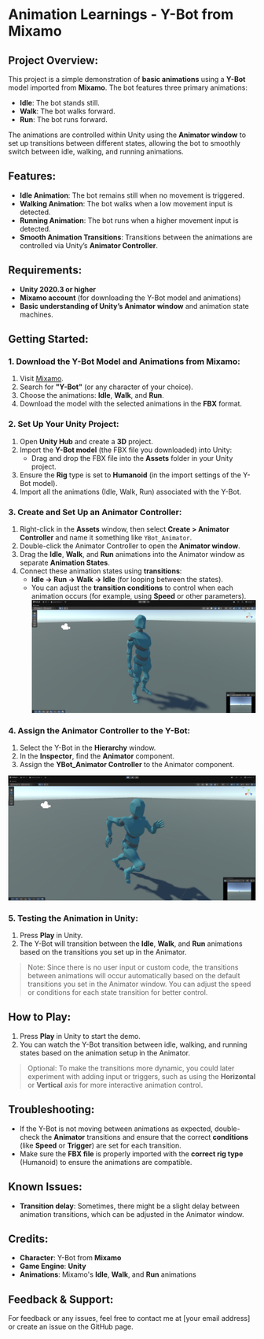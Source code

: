 # Animation Learnings - Y-Bot from Mixamo

## Project Overview:
This project is a simple demonstration of **basic animations** using a **Y-Bot** model imported from **Mixamo**. The bot features three primary animations:
- **Idle**: The bot stands still.
- **Walk**: The bot walks forward.
- **Run**: The bot runs forward.

The animations are controlled within Unity using the **Animator window** to set up transitions between different states, allowing the bot to smoothly switch between idle, walking, and running animations.

## Features:
- **Idle Animation**: The bot remains still when no movement is triggered.
- **Walking Animation**: The bot walks when a low movement input is detected.
- **Running Animation**: The bot runs when a higher movement input is detected.
- **Smooth Animation Transitions**: Transitions between the animations are controlled via Unity’s **Animator Controller**.

## Requirements:
- **Unity 2020.3 or higher**
- **Mixamo account** (for downloading the Y-Bot model and animations)
- **Basic understanding of Unity’s Animator window** and animation state machines.

## Getting Started:

### 1. Download the Y-Bot Model and Animations from Mixamo:
1. Visit [Mixamo](https://www.mixamo.com/).
2. Search for **"Y-Bot"** (or any character of your choice).
3. Choose the animations: **Idle**, **Walk**, and **Run**.
4. Download the model with the selected animations in the **FBX** format.

### 2. Set Up Your Unity Project:
1. Open **Unity Hub** and create a **3D** project.
2. Import the **Y-Bot model** (the FBX file you downloaded) into Unity:
   - Drag and drop the FBX file into the **Assets** folder in your Unity project.
3. Ensure the **Rig** type is set to **Humanoid** (in the import settings of the Y-Bot model).
4. Import all the animations (Idle, Walk, Run) associated with the Y-Bot.

### 3. Create and Set Up an Animator Controller:
1. Right-click in the **Assets** window, then select **Create > Animator Controller** and name it something like `YBot_Animator`.
2. Double-click the Animator Controller to open the **Animator window**.
3. Drag the **Idle**, **Walk**, and **Run** animations into the Animator window as separate **Animation States**.
4. Connect these animation states using **transitions**:
   - **Idle → Run → Walk → Idle** (for looping between the states).
   - You can adjust the **transition conditions** to control when each animation occurs (for example, using **Speed** or other parameters).
![Idle image](https://github.com/siddhartha-roche/Animation-Learnings/blob/main/Idle.png)
### 4. Assign the Animator Controller to the Y-Bot:
1. Select the Y-Bot in the **Hierarchy** window.
2. In the **Inspector**, find the **Animator** component.
3. Assign the **YBot_Animator Controller** to the Animator component.

![Running image](https://github.com/siddhartha-roche/Animation-Learnings/blob/main/Running.png)

### 5. Testing the Animation in Unity:
1. Press **Play** in Unity.
2. The Y-Bot will transition between the **Idle**, **Walk**, and **Run** animations based on the transitions you set up in the Animator.

> Note: Since there is no user input or custom code, the transitions between animations will occur automatically based on the default transitions you set in the Animator window. You can adjust the speed or conditions for each state transition for better control.

## How to Play:
1. Press **Play** in Unity to start the demo.
2. You can watch the Y-Bot transition between idle, walking, and running states based on the animation setup in the Animator.

> Optional: To make the transitions more dynamic, you could later experiment with adding input or triggers, such as using the **Horizontal** or **Vertical** axis for more interactive animation control.

## Troubleshooting:
- If the Y-Bot is not moving between animations as expected, double-check the **Animator** transitions and ensure that the correct **conditions** (like **Speed** or **Trigger**) are set for each transition.
- Make sure the **FBX file** is properly imported with the **correct rig type** (Humanoid) to ensure the animations are compatible.

## Known Issues:
- **Transition delay**: Sometimes, there might be a slight delay between animation transitions, which can be adjusted in the Animator window.
  
## Credits:
- **Character**: Y-Bot from **Mixamo**
- **Game Engine**: **Unity**
- **Animations**: Mixamo's **Idle**, **Walk**, and **Run** animations

## Feedback & Support:
For feedback or any issues, feel free to contact me at [your email address] or create an issue on the GitHub page.
